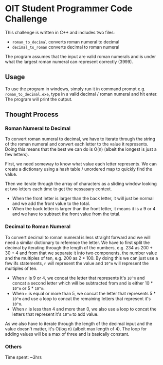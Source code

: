 # OIT Student Programmer Code Challenge
This challenge is written in C++ and includes two files:
- `roman_to_decimal` converts roman numeral to decimal
- `decimal_to_roman` converts decimal to roman numeral

The program assumes that the input are valid roman numerals and is under what the largest roman numeral can represent 
correctly (3999).

## Usage
To use the program in windows, simply run it in command prompt e.g. `roman_to_decimal.exe`, type in a valid decimal / 
roman numeral and hit enter. The program will print the output. 

## Thought Process
### Roman Numeral to Decimal
To convert roman numeral to decimal, we have to iterate through the string of the roman numeral and convert each letter 
to the value it represents.
Doing this means that the best we can do is O(n) (albeit the longest is just a few letters).

First, we need someway to know what value each letter represents. We can create a dictionary using a 
hash table / unordered map to quickly find the value.

Then we iterate through the array of characters as a sliding window looking at two letters each time to get the 
nessasary context.
- When the front letter is larger than the back letter, it will just be normal and we add the front value to the total.
- When the back letter is larger than the front letter, it means it is a 9 or 4 and we have to subtract the front value 
from the total.

### Decimal to Roman Numeral
To convert decimal to roman numeral is less straight forward and we will need a similar dictionary to reference the 
letter. We have to first split the decimal by iterating through the length of the numbers, e.g. 234 as 200 + 30 + 4 and 
from that we separate it into two components, the number value and the multiples of ten, e.g. 200 as 2 * 100. By doing 
this we can just use a few ifs statements, `n` will represent the value and `10^m` will represent the multiples of ten. 
- When `n` is 9 or 4, we concat the letter that represents it's `10^m` and concat a second letter 
which will be subtracted from and is either 10 * `10^m` or 5 * `10^m`.
- When `n` is equal or more than 5, we concat the letter that represents 5 * `10^m` and use a loop to concat the 
remaining letters that represent it's `10^m`.
- When `n` is less than 4 and more than 0, we also use a loop to concat the letters that represent it's `10^m` to add 
value.

As we also have to iterate through the length of the decimal input and the value doesn't matter, it's O(log n) 
(albeit max length of 4). The loop for adding values will be a max of three and is basically constant.

### Others
Time spent: ~3hrs